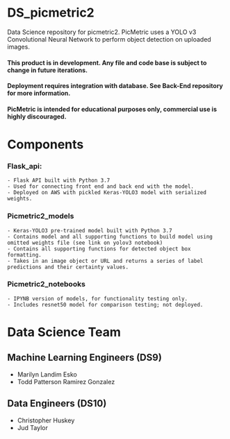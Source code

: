 # DS_picmetric2
Data Science repository for picmetric2. PicMetric uses a YOLO v3 Convolutional Neural Network to perform object detection on uploaded images. 

#### This product is in development. Any file and code base is subject to change in future iterations.
#### Deployment requires integration with database. See Back-End repository for more information.
#### PicMetric is intended for educational purposes only, commercial use is highly discouraged.

# Components
### Flask_api:
    - Flask API built with Python 3.7
    - Used for connecting front end and back end with the model.
    - Deployed on AWS with pickled Keras-YOLO3 model with serialized weights.

### Picmetric2_models	
    - Keras-YOLO3 pre-trained model built with Python 3.7 
    - Contains model and all supporting functions to build model using omitted weights file (see link on yolov3 notebook)
    - Contains all supporting functions for detected object box formatting.
    - Takes in an image object or URL and returns a series of label predictions and their certainty values.

### Picmetric2_notebooks
    - IPYNB version of models, for functionality testing only.
    - Includes resnet50 model for comparison testing; not deployed.

# Data Science Team
## Machine Learning Engineers (DS9)
- Marilyn Landim Esko
- Todd Patterson Ramirez Gonzalez

## Data Engineers (DS10)
- Christopher Huskey
- Jud Taylor

